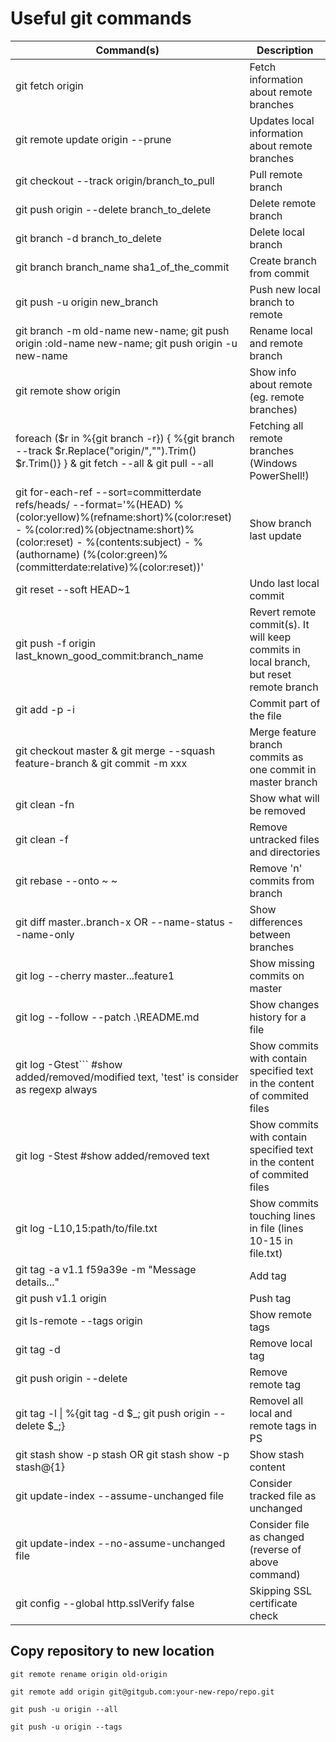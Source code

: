 # Useful git commands #


| Command(s) | Description |
|---|---|
|git fetch origin|Fetch information about remote branches|
|git remote update origin --prune|Updates local information about remote branches|
|git checkout --track origin/branch_to_pull|Pull remote branch|
|git push origin --delete branch_to_delete|Delete remote branch|
|git branch -d branch_to_delete|Delete local branch|
|git branch branch_name sha1_of_the_commit|Create branch from commit|
|git push -u origin new_branch|Push new local branch to remote|
| git branch -m old-name new-name; git push origin :old-name new-name; git push origin -u new-name|Rename local and remote branch|
|git remote show origin|Show info about remote (eg. remote branches)|
|foreach ($r in %{git branch -r}) { %{git branch --track $r.Replace("origin/","").Trim() $r.Trim()} } & git fetch --all & git pull --all |Fetching all remote branches (Windows PowerShell!)|
|git for-each-ref --sort=committerdate refs/heads/ --format='%(HEAD) %(color:yellow)%(refname:short)%(color:reset) - %(color:red)%(objectname:short)%(color:reset) - %(contents:subject) - %(authorname) (%(color:green)%(committerdate:relative)%(color:reset))'|Show branch last update|
|git reset --soft HEAD~1|Undo last local commit|
|git push -f origin last_known_good_commit:branch_name|Revert remote commit(s). It will keep commits in local branch, but reset remote branch|
|git add <filename> -p -i|Commit part of the file|
|git checkout master & git merge --squash feature-branch & git commit -m xxx|Merge feature branch commits as one commit in master branch|
|git clean -fn|Show what will be removed|
|git clean -f|Remove untracked files and directories|
|git rebase --onto <branch name>~<first commit number to remove> <branch name>~<first commit to be kept> <branch name>|Remove 'n' commits from branch|
|git diff master..branch-x OR --name-status --name-only|Show differences between branches|
|git log --cherry master...feature1|Show missing commits on master|
|git log --follow --patch .\README.md|Show changes history for a file|
|git log -Gtest```  #show added/removed/modified text, 'test' is consider as regexp always|Show commits with contain specified text in the content of commited files|
|git log -Stest  #show added/removed text|Show commits with contain specified text in the content of commited files|
|git log -L10,15:path/to/file.txt|Show commits touching lines in file (lines 10-15 in file.txt)|
|git tag -a v1.1 f59a39e -m "Message details..."|Add tag|
|git push v1.1 origin|Push tag|
|git ls-remote --tags origin|Show remote tags|
|git tag -d <tag>|Remove local tag|
|git push origin --delete <tag> |Remove remote tag|
|git tag -l \| %{git tag -d $\_; git push origin --delete $\_;}|Removel all local and remote tags in PS|
|git stash show -p stash OR git stash show -p stash@{1}|Show stash content|
|git update-index --assume-unchanged file|Consider tracked file as unchanged|
|git update-index --no-assume-unchanged file|Consider file as changed (reverse of above command)|
|git config --global http.sslVerify false|Skipping SSL certificate check|

## Copy repository to new location ##

```
git remote rename origin old-origin

git remote add origin git@gitgub.com:your-new-repo/repo.git

git push -u origin --all

git push -u origin --tags
```
